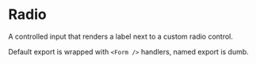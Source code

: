 # Radio

A controlled input that renders a label next to a custom radio control.

Default export is wrapped with `<Form />` handlers, named export is dumb.
